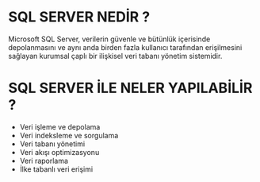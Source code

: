 
# SQL SERVER NEDİR ?

Microsoft SQL Server, verilerin güvenle ve bütünlük içerisinde depolanmasını ve aynı anda birden fazla kullanıcı tarafından erişilmesini sağlayan kurumsal çaplı bir ilişkisel veri tabanı yönetim sistemidir.
 
 # SQL SERVER İLE NELER YAPILABİLİR ?
 
* Veri işleme ve depolama
* Veri indeksleme ve sorgulama
* Veri tabanı yönetimi
* Veri akışı optimizasyonu
* Veri raporlama
* İlke tabanlı veri erişimi





